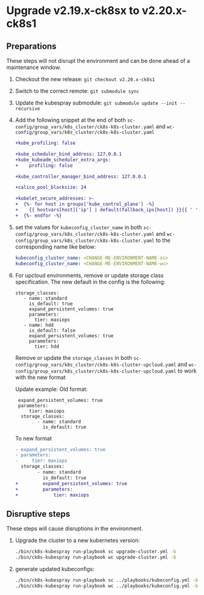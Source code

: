 # Upgrade v2.19.x-ck8sx to v2.20.x-ck8s1

## Preparations

These steps will not disrupt the environment and can be done ahead of a maintenance window.

1. Checkout the new release: `git checkout v2.20.x-ck8s1`

1. Switch to the correct remote: `git submodule sync`

1. Update the kubespray submodule: `git submodule update --init --recursive`

1. Add the following snippet at the end of both `sc-config/group_vars/k8s_cluster/ck8s-k8s-cluster.yaml` and `wc-config/group_vars/k8s_cluster/ck8s-k8s-cluster.yaml`

    ```diff
    +kube_profiling: false

    +kube_scheduler_bind_address: 127.0.0.1
    +kube_kubeadm_scheduler_extra_args:
    +    profiling: false

    +kube_controller_manager_bind_address: 127.0.0.1

    +calico_pool_blocksize: 24

    +kubelet_secure_addresses: >-
    +  {%- for host in groups['kube_control_plane'] -%}
    +    {{ hostvars[host]['ip'] | default(fallback_ips[host]) }}{{ ' ' if not loop.last else '' }}
    +  {%- endfor -%}
    ```

1. set the values for `kubeconfig_cluster_name` in both `sc-config/group_vars/k8s_cluster/ck8s-k8s-cluster.yaml` and `wc-config/group_vars/k8s_cluster/ck8s-k8s-cluster.yaml` to the corresponding name like below:

    ```yaml
    kubeconfig_cluster_name: <CHANGE-ME-ENVIRONMENT-NAME-sc>
    kubeconfig_cluster_name: <CHANGE-ME-ENVIRONMENT-NAME-wc>
    ```

1. For upcloud environments, remove or update storage class specification.
    The new default in the config is the following:

    ```
    storage_classes:
       - name: standard
         is_default: true
         expand_persistent_volumes: true
         parameters:
           tier: maxiops
       - name: hdd
         is_default: false
         expand_persistent_volumes: true
         parameters:
           tier: hdd
    ```

    Remove or update the `storage_classes` in both `sc-config/group_vars/k8s_cluster/ck8s-k8s-cluster-upcloud.yaml` and `wc-config/group_vars/k8s_cluster/ck8s-k8s-cluster-upcloud.yaml` to work with the new format

    Update example:
    Old format:

    ```
     expand_persistent_volumes: true
     parameters:
         tier: maxiops
      storage_classes:
            - name: standard
              is_default: true
    ```

    To new format

    ```diff
    - expand_persistent_volumes: true
    - parameters:
    -     tier: maxiops
      storage_classes:
            - name: standard
              is_default: true
    +         expand_persistent_volumes: true
    +         parameters:
    +             tier: maxiops
    ```

## Disruptive steps

These steps will cause disruptions in the environment.

1. Upgrade the cluster to a new kubernetes version:

    ```bash
    ./bin/ck8s-kubespray run-playbook sc upgrade-cluster.yml -b
    ./bin/ck8s-kubespray run-playbook wc upgrade-cluster.yml -b
    ```

1. generate updated kubeconfigs:

    ```bash
    ./bin/ck8s-kubespray run-playbook sc ../playbooks/kubeconfig.yml -b
    ./bin/ck8s-kubespray run-playbook wc ../playbooks/kubeconfig.yml -b
    ```
